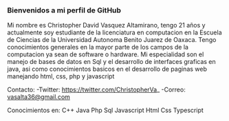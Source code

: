 ### Bienvenidos a mi perfil de GitHub

Mi nombre es Christopher David Vasquez Altamirano, tengo 21 años y actualmente soy estudiante de la licenciatura en computacion en la Escuela de Ciencias de la Universidad Autonoma Benito Juarez de Oaxaca. Tengo conocimientos generales en la mayor parte de los campos de la computacion ya sean de software o hardware. Mi especialidad son el manejo de bases de datos en Sql y el desarrollo de interfaces graficas en java, asi como conocimientos basicos en el desarrollo de paginas web manejando html, css, php y javascript

Contacto:
-Twitter: https://twitter.com/ChristopherVa_
-Correo: vasalta36@gmail.com

Conocimientos en: 
C++
Java
Php
Sql
Javascript
Html
Css
Typescript


<!--
**ChristopherVA1/ChristopherVA1** is a ✨ _special_ ✨ repository because its `README.md` (this file) appears on your GitHub profile.

Here are some ideas to get you started:

- 🔭 sds
- 🌱 I’m currently learning ...
- 👯 I’m looking to collaborate on ...
- 🤔 I’m looking for help with ...
- 💬 Ask me about ...
- 📫 How to reach me: ...
- 😄 Pronouns: ...
- ⚡ Fun fact: ...
-->
